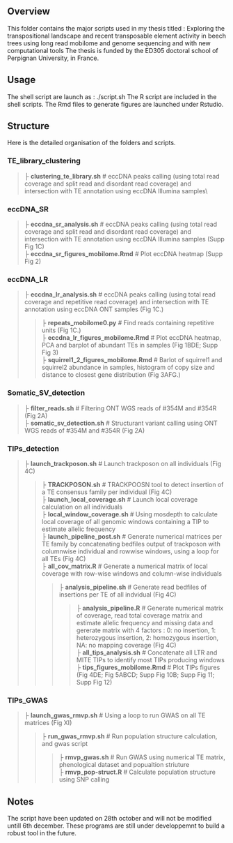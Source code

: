 ## Overview
This folder contains the major scripts used in my thesis titled : 
Exploring the transpositional landscape and recent transposable element activity in beech trees using long read mobilome and genome sequencing  and with new computational tools
The thesis is funded by the ED305 doctoral school of Perpignan University, in France.

## Usage
The shell script are launch as : ./script.sh
The R script are included in the shell scripts.
The Rmd files to generate figures are launched under Rstudio. 


## Structure
Here is the detailed organisation of the folders and scripts. 

### TE_library_clustering
> ├ **clustering_te_library.sh**     # eccDNA peaks calling (using total read coverage and split read and disordant read coverage) and intersection with TE annotation using eccDNA Illumina samples\


### eccDNA_SR
> ├ **eccdna_sr_analysis.sh**     # eccDNA peaks calling (using total read coverage and split read and disordant read coverage) and intersection with TE annotation using eccDNA Illumina samples (Supp Fig 1C)\
> ├ **eccdna_sr_figures_mobilome.Rmd**    # Plot eccDNA heatmap (Supp Fig 2)


### eccDNA_LR
> ├ **eccdna_lr_analysis.sh**     # eccDNA peaks calling (using total read coverage and repetitive read coverage) and intersection with TE annotation using eccDNA ONT samples (Fig 1C.)
> > ├ **repeats_mobilome0.py**    # Find reads containing repetitive units (Fig 1C.)\
> ├ **eccdna_lr_figures_mobilome.Rmd**    # Plot eccDNA heatmap, PCA and barplot of abundant TEs in samples (Fig 1BDE; Supp Fig 3)\
> ├ **squirrel1_2_figures_mobilome.Rmd**    # Barlot of squirrel1 and squirrel2 abundance in samples, histogram of copy size and distance to closest gene distribution (Fig 3AFG.)


### Somatic_SV_detection
> ├ **filter_reads.sh**     # Filtering ONT WGS reads of #354M and #354R (Fig 2A)\
> ├ **somatic_sv_detection.sh**   # Structurant variant calling using ONT WGS reads of #354M and #354R (Fig 2A)


### TIPs_detection
> ├ **launch_trackposon.sh**     # Launch trackposon on all individuals (Fig 4C)
> > ├ **TRACKPOSON.sh**    # TRACKPOOSN tool to detect insertion of a TE consensus family per individual (Fig 4C)\
> ├ **launch_local_coverage.sh**     # Launch local coverage calculation on all individuals\
> > ├ **local_window_coverage.sh**    # Using mosdepth to calculate local coverage of all genomic windows containing a TIP to estimate allelic frequency\
> ├ **launch_pipeline_post.sh**     # Generate numerical matrices per TE family by concatenating bedfiles output of trackposon with columnwise individual and rowwise windows, using a loop for all TEs (Fig 4C)\
> > ├ **all_cov_matrix.R**    # Generate a numerical matrix of local coverage with row-wise windows and column-wise individuals
> > > ├ **analysis_pipeline.sh**     # Generate read bedfiles of insertions per TE of all indvidual (Fig 4C)
> > > > ├ **analysis_pipeline.R**    # Generate numerical matrix of coverage, read total coverage matrix and estimate allelic frequency and missing data and gererate matrix with 4 factors : 0: no insertion, 1: heterozygous insertion, 2: homozygous insertion, NA: no mapping coverage (Fig 4C)\
> ├ **all_tips_analysis.sh**    # Concatenate all LTR and MITE TIPs to identify most TIPs producing windows\
> ├ **tips_figures_mobilome.Rmd** # Plot TIPs figures (Fig 4DE; Fig 5ABCD; Supp Fig 10B; Supp Fig 11; Supp Fig 12)


### TIPs_GWAS
> ├ **launch_gwas_rmvp.sh**    # Using a loop to run GWAS on all TE matrices (Fig XI)
> > ├ **run_gwas_rmvp.sh**    # Run population structure calculation, and gwas script
> > > ├ **rmvp_gwas.sh**    # Run GWAS using numerical TE matrix, phenological dataset and popualtion striuture\
> > > ├ **rmvp_pop-struct.R**    # Calculate population structure using SNP calling

## Notes
The script have been updated on 28th october and will not be modified untill 6th december. 
These programs are still under developpemnt to build a robust tool in the future.

